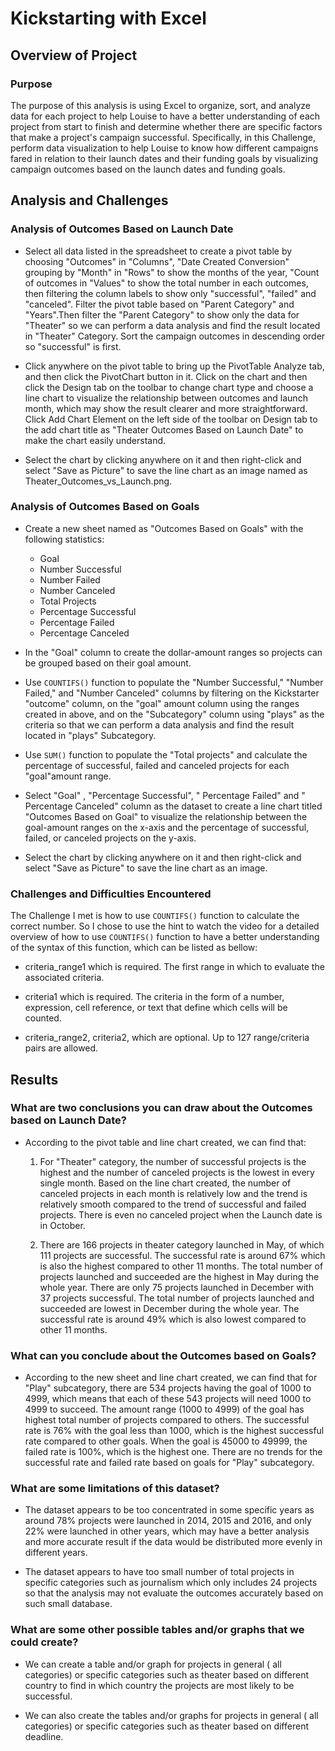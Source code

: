 # Kickstarting with Excel

## Overview of Project

### Purpose

The purpose of this analysis is using Excel to organize, sort, and analyze data for each project to help Louise to have a better understanding of each project from start to finish and determine whether there are specific factors that make a project's campaign successful. Specifically, in this Challenge, perform data visualization to help Louise to know how different campaigns fared in relation to their launch dates and their funding goals by visualizing campaign outcomes based on the launch dates and funding goals.

## Analysis and Challenges

### Analysis of Outcomes Based on Launch Date

* Select all data listed in the spreadsheet to create a pivot table by choosing "Outcomes" in "Columns", "Date Created Conversion" grouping by "Month" in "Rows" to show the months of the year, "Count of outcomes in "Values" to show the total number in each outcomes, then filtering the column labels to show only "successful", "failed" and "canceled". Filter the pivot table based on "Parent Category" and "Years".Then filter the "Parent Category" to show only the data for "Theater" so we can perform a data analysis and find the result located in "Theater" Category. Sort the campaign outcomes in descending order so "successful" is first.

* Click anywhere on the pivot table to bring up the PivotTable Analyze tab, and then click the PivotChart button in it. Click on the chart and then click the Design tab on the toolbar to change chart type and choose a line chart to visualize the relationship between outcomes and launch month, which may show the result clearer and more straightforward. Click Add Chart Element on the left side of the toolbar on Design tab to the add chart title as "Theater Outcomes Based on Launch Date" to make the chart easily understand.

* Select the chart by clicking anywhere on it and then right-click and select "Save as Picture" to save the line chart as an image named as Theater_Outcomes_vs_Launch.png.


### Analysis of Outcomes Based on Goals

* Create a new sheet named as "Outcomes Based on Goals" with the following statistics:
  * Goal
  * Number Successful
  * Number Failed
  * Number Canceled
  * Total Projects
  * Percentage Successful
  * Percentage Failed
  * Percentage Canceled

* In the "Goal" column to create the dollar-amount ranges so projects can be grouped based on their goal amount.

* Use `COUNTIFS()` function to populate the "Number Successful," "Number Failed," and "Number Canceled" columns by filtering on the Kickstarter "outcome" column, on the "goal" amount column using the ranges created in above, and on the "Subcategory" column using "plays" as the criteria so that we can perform a data analysis and find the result located in "plays" Subcategory.

* Use `SUM()` function to populate the "Total projects" and calculate the percentage of successful, failed and canceled projects for each "goal"amount range.

* Select "Goal" , "Percentage Successful", " Percentage Failed" and " Percentage Canceled" column as the dataset to create a line chart titled "Outcomes Based on Goal" to visualize the relationship between the goal-amount ranges on the x-axis and the percentage of successful, failed, or canceled projects on the y-axis.

* Select the chart by clicking anywhere on it and then right-click and select "Save as Picture" to save the line chart as an image.

### Challenges and Difficulties Encountered

The Challenge I met is how to use `COUNTIFS()` function to calculate the correct number. So I chose to use the hint to watch the video for a detailed overview of how to use `COUNTIFS()` function to have a better understanding of the syntax of this function, which can be listed as bellow:

  * criteria_range1 which is required. The first range in which to evaluate the associated criteria.

  * criteria1 which is required. The criteria in the form of a number, expression, cell reference, or text that define which cells will be counted.

  * criteria_range2, criteria2, which are optional. Up to 127 range/criteria pairs are allowed.

## Results

### What are two conclusions you can draw about the Outcomes based on Launch Date?

* According to the pivot table and line chart created, we can find that:

  1. For "Theater" category, the number of successful projects is the highest and the number of canceled projects is the lowest in every single month. Based on the line chart created, the number of canceled projects in each month is relatively low and the trend is relatively smooth compared to the trend of successful and failed projects. There is even no canceled project when the Launch date is in October.

  2. There are 166 projects in theater category launched in May, of which 111 projects are successful. The successful rate is around 67% which is also the highest compared to other 11 months. The total number of projects launched and succeeded are the highest in May during the whole year. There are only 75 projects launched in December with 37 projects successful. The total number of projects launched and succeeded are lowest in December during the whole year. The successful rate is around 49% which is also lowest compared to other 11 months.

### What can you conclude about the Outcomes based on Goals?

* According to the new sheet and line chart created, we can find that for "Play" subcategory, there are 534 projects having the goal of 1000 to 4999, which means that each of these 543 projects will need 1000 to 4999 to succeed. The amount range (1000 to 4999) of the goal has highest total number of projects compared to others. The successful rate is 76% with the goal less than 1000, which is the highest successful rate compared to other goals. When the goal is 45000 to 49999, the failed rate is 100%, which is the highest one. There are no trends for the successful rate and failed rate based on goals for "Play" subcategory.

### What are some limitations of this dataset?

* The dataset appears to be too concentrated in some specific years as around 78% projects were launched in 2014, 2015 and 2016, and only 22% were launched in other years, which may have a better analysis and more accurate result if the data would be distributed more evenly in different years.

* The dataset appears to have too small number of total projects in specific categories such as journalism which only includes 24 projects so that the analysis may not evaluate the outcomes accurately based on such small database.

### What are some other possible tables and/or graphs that we could create?

* We can create a table and/or graph for projects in general ( all categories) or specific categories such as theater based on different country to find in which country the projects are most likely to be successful.

* We can also create the tables and/or graphs for projects in general ( all categories) or specific categories such as theater based on different deadline.
